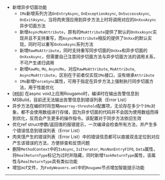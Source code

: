 - 新增异步切面功能
	- `IMo`新增系列方法`OnEntryAsync`, `OnExceptionAsync`, `OnSuccessAsync`, `OnExitAsync`，当将肉夹馍应用到异步方法上时将调用对应的`OnXxxAsync`异步切面方法
	- 新增`AsyncMoAttribute`，原有的`MoAttribute`提供了默认的`OnXxxAsync`实现并且不支持重写，而`AsyncMoAttribute`相反的提供了`OnXxx`的默认实现，同时可以重写`OnXxxAsync`系列方法
	- 新增`RawMoAttribute`，同时支持重写同步切面的`OnXxx`和异步切面的`OnXxxAsync`，但需要自己注意同步切面方法与异步切面方法的调用关系，不可产生递归调用
	- 新增`RawMo`, `Mo`, `AsyncMo`，对应`RawMoAttribute`, `MoAttribute`, `AsyncMoAttribute`，区别在于前者仅实现`IMo`接口，没有继承`Attribute`
	- `IMo`新增`ForceSync`属性，可用于指定在异步方法上强制执行同步切面方法，用于性能优化
- [[#68](https://github.com/inversionhourglass/Rougamo/issues/68)] 在async void上应用Rougamo时，编译时在输出告警信息到MSBuild，目前还无法输出告警信息到错误列表（Error List）
- 异步方法在编织时将忽略`moarray-threshold`配置项，无论存在多少个`IMo`对象，都不会使用数组进行存储，因为异步切面的代码并不会因为使用数组而得到优化，反而会产生更多的操作指令。该配置对于同步方法依旧生效
- 优化ref struct参数/返回值的报错提示，一次编译会检查所有方法，并产生多个错误信息到错误列表（Error List）
- 肉夹馍产生的错误列表（Error List）中的错误信息都可以直接双击定位到对应产生该错误的方法，方便排查和反馈问题
- 删除`MethodContext`中的`IsAsync`, `IsIterator`, `MosNonEntryFIFO`, `Data`属性，将`RealReturnType`标记为过时并隐藏，同时新增`TaskReturnType`属性，该属性与`RealReturnType`具有类似功能
- 增加xcf文件，为`FodyWeavers.xml`中的`Rougamo`节点增加智能提示功能

---
